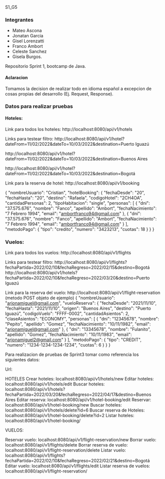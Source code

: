S1_G5


### Integrantes
- Mateo Ascona
- Jonatan Garcia
- Gisel Lorenzatti
- Franco Ambort
- Celeste Sanchez
- Gisela Burgos.

Repositorio Sprint 1, bootcamp de Java.

#### Aclaracion

Tomamos la decision de realizar todo en idioma español a excepcion de cosas propias del desarrollo (Ej. Request, Response).

### Datos para realizar pruebas

#### Hoteles:

Link para todos los hoteles: http://localhost:8080/api/v1/hotels

Links para testear filtro: http://localhost:8080/api/v1/hotel?dateFrom=11/02/2022&dateTo=10/03/2022&destination=Puerto Iguazú

http://localhost:8080/api/v1/hotel?dateFrom=11/02/2022&dateTo=10/03/2022&destination=Buenos Aires

http://localhost:8080/api/v1/hotel?dateFrom=11/02/2022&dateTo=10/03/2022&destination=Bogotá

Link para la reserva de hotel: http://localhost:8080/api/v1/booking

{
    "nombreUsuario": "Cristian",
    "hotelBooking":
        {
            "fechaDesde": "20",
            "fechaHasta": "20",
            "destino": "Rafaela",
            "codigoHotel": "2CH4OA",
            "cantidadPersonas": 2,
            "tipoHabitacion": "single",
            "personas": [
                {
                    "dni": "37.575.676",
                    "nombre": "Fanco",
                    "apellido": "Ambort",
                    "fechaNacimiento": "7 Febrero 1994",
                    "email": "ambortfranco94@gmail.com"
                },
                {
                    "dni": "37.575.676",
                    "nombre": "Fanco",
                    "apellido": "Ambort",
                    "fechaNacimiento": "7 Febrero 1994",
                    "email": "ambortfranco94@gmail.com"
                }
            ],
            "metodoPago": {
                "tipo": "credito",
                "numero": "3423213",
                "cuotas": 18
            } 
        }
}

### Vuelos:

Link para todos los vuelos: http://localhost:8080/api/v1/flights

Links para testear filtro: http://localhost:8080/api/v1/flights?fechaPartida=2022/02/10&fechaRegreso=2022/02/15&destino=Bogotá
                           http://localhost:8080/api/v1/hotels?fechaPartida=2022/02/10&fechaRegreso=2022/03/20&destino=Puerto Iguazú

Link para la reserva del vuelo: http://localhost:8080/api/v1/flight-reservation
(metodo POST objeto de ejemplo)
{
    "nombreUsuario": "arjonamiguel@gmail.com",
    "vueloReserva": {
        "fechaDesde": "2021/11/10",
        "fechaHasta": "2021/11/10",
        "origen": "Buenos Aires",
        "destino": "Puerto Iguazú",
        "codigoVuelo": "FFFF-0002",
        "cantidadAsientos": 2,
        "claseAsientos": "ECONOMY",
        "personas": [
            {
                "dni": "12345678",
                "nombre": "Pepito",
                "apellido": "Gomez",
                "fechaNacimiento": "10/11/1982",
                "email": "arjonamiguel@gmail.com"
            },
            {
                "dni": "13345678",
                "nombre": "Fulanito",
                "apellido": "Gomez",
                "fechaNacimiento": "10/11/1983",
                "email": "arjonamiguel2@gmail.com"
            }
        ],
        "metodoPago": {
            "tipo": "CREDIT",
            "numero": "1234-1234-1234-1234",
            "cuotas": 6
        }
    }
}

Para realizacion de pruebas de Sprint3 tomar como referencia los siguientes datos:

Url:

HOTELES
Crear hoteles: localhost:8080/api/v1/hotels/new
Editar hoteles: localhost:8080/api/v1/hotels/edit
Buscar hoteles: localhost:8080/api/v1/hotels?fechaPartida=2022/03/20&fechaRegreso=2022/04/17&destino=Buenos Aires
Editar reserva: localhost:8080/api/v1/hotel-booking/edit
Reservar: localhost:8080/api/v1/hotel-booking/new
Buscar hoteles: localhost:8080/api/v1/hotels/delete?id=6
Buscar reserva de Hoteles: localhost:8080/api/v1/hotel-booking/delete?id=2
Listar hoteles: localhost:8080/api/v1/hotel-booking/

VUELOS:

Reservar vuelo: localhost:8080/api/v1/flight-reservation/new
Borrar vuelo: localhost:8080/api/v1/flights/delete
Borrar reserva de vuelo: localhost:8080/api/v1/flight-reservation/delete
Listar vuelo: localhost:8080/api/v1/flights?fechaPartida=2022/02/10&fechaRegreso=2022/02/21&destino=Bogotá
Editar vuelo: localhost:8080/api/v1/flights/edit
Listar reserva de vuelos: localhost:8080/api/v1/flight-reservation/


